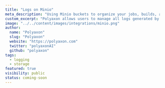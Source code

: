 ```yaml
---
title: "Logs on Minio"
meta_description: "Using Minio buckets to organize your jobs, builds, and experiment logs."
custom_excerpt: "Polyaxon allows users to manage all logs generated by jobs, builds, and experiments containers in Minio."
image: "../../content/images/integrations/minio.png"
author:
  name: "Polyaxon"
  slug: "Polyaxon"
  website: "https://polyaxon.com"
  twitter: "polyaxonAI"
  github: "polyaxon"
tags: 
  - logging
  - storage
featured: true
visibility: public
status: coming-soon
---
```

